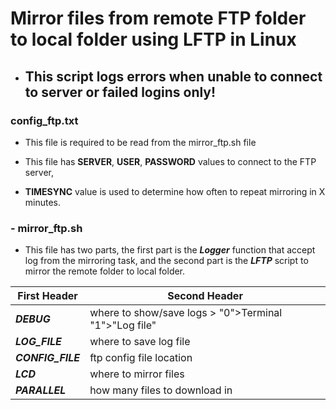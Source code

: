 # Mirror files from remote FTP folder to local folder using LFTP in Linux

- ## This script logs errors when unable to connect to server or failed logins only!

### config_ftp.txt

- This file is required  to be read from the mirror_ftp.sh file

 - This file has **SERVER**, **USER**, **PASSWORD** values to connect to the FTP server,

 - **TIMESYNC** value is used to determine how often to repeat mirroring in X minutes.


### - mirror_ftp.sh

 - This file has two parts, the first part is the ***Logger*** function that accept log from the mirroring task, and the second part is the ***LFTP*** script to mirror the remote folder to local folder.


First Header | Second Header
------------ | -------------
***DEBUG*** | where to show/save logs >  "0">Terminal "1">"Log file"
***LOG_FILE*** | where to save log file
***CONFIG_FILE*** | ftp config file location
***LCD*** | where to mirror files
***PARALLEL*** | how many files to download in 

